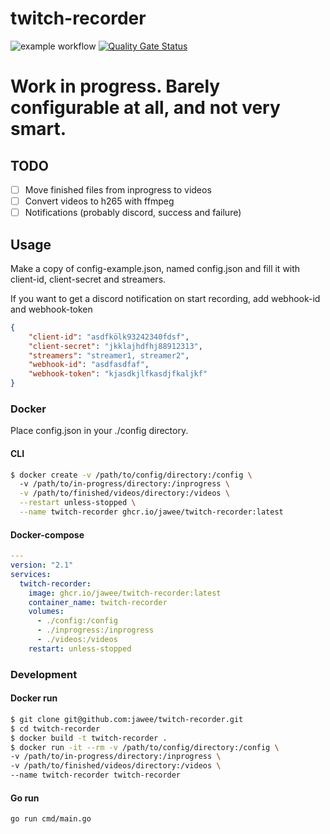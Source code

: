 # twitch-recorder
![example workflow](https://github.com/jawee/twitch-recorder/actions/workflows/build-and-test.yml/badge.svg)
[![Quality Gate Status](https://sonarcloud.io/api/project_badges/measure?project=jawee_twitch-recorder&metric=alert_status)](https://sonarcloud.io/summary/new_code?id=jawee_twitch-recorder)
# Work in progress. Barely configurable at all, and not very smart.


## TODO
- [ ] Move finished files from inprogress to videos
- [ ] Convert videos to h265 with ffmpeg
- [ ] Notifications (probably discord, success and failure)

## Usage
Make a copy of config-example.json, named config.json and fill it with 
client-id, client-secret and streamers. 

If you want to get a discord notification on start recording, add webhook-id and webhook-token

```json
{
    "client-id": "asdfkölk93242340fdsf",
    "client-secret": "jkklajhdfhj88912313",
    "streamers": "streamer1, streamer2",
    "webhook-id": "asdfasdfaf",
    "webhook-token": "kjasdkjlfkasdjfkaljkf"
}
```


### Docker
Place config.json in your ./config directory.


#### CLI

```bash
$ docker create -v /path/to/config/directory:/config \ 
  -v /path/to/in-progress/directory:/inprogress \
  -v /path/to/finished/videos/directory:/videos \
  --restart unless-stopped \
  --name twitch-recorder ghcr.io/jawee/twitch-recorder:latest
```

#### Docker-compose

```yaml
---
version: "2.1"
services:
  twitch-recorder:
    image: ghcr.io/jawee/twitch-recorder:latest
    container_name: twitch-recorder
    volumes:
      - ./config:/config
      - ./inprogress:/inprogress
      - ./videos:/videos
    restart: unless-stopped
```


### Development


#### Docker run

```bash
$ git clone git@github.com:jawee/twitch-recorder.git
$ cd twitch-recorder
$ docker build -t twitch-recorder .
$ docker run -it --rm -v /path/to/config/directory:/config \ 
-v /path/to/in-progress/directory:/inprogress \
-v /path/to/finished/videos/directory:/videos \
--name twitch-recorder twitch-recorder
```

#### Go run
```bash
go run cmd/main.go 
```
